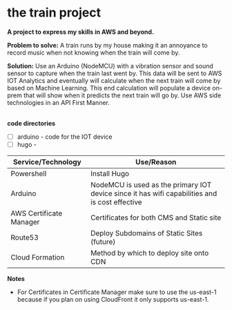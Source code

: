 # the train project
**A project to express my skills in AWS and beyond.**
&nbsp;

**Problem to solve:**
A train runs by my house making it an annoyance to record music when not knowing when the train will come by.
&nbsp;

**Solution:**
Use an Arduino (NodeMCU) with a vibration sensor and sound sensor to capture when the train last went by. This data will be sent to AWS IOT Analytics and eventually will calculate when the next train will come by based on Machine Learning. This end calculation will populate a device on-prem that will show when it predicts the next train will go by. 
Use AWS side technologies in an API First Manner.  
&nbsp;

**code directories**
- [ ] arduino - code for the IOT device
- [ ] hugo -
&nbsp;
&nbsp;

Service/Technology | Use/Reason
------------ | -------------
Powershell | Install Hugo
Arduino | NodeMCU is used as the primary IOT device since it has wifi capabilities and is cost effective
AWS Certificate Manager | Certificates for both CMS and Static site
Route53 | Deploy Subdomains of Static Sites (future)
Cloud Formation | Method by which to deploy site onto CDN

**Notes**
- For Certificates in Certificate Manager make sure to use the us-east-1 because if you plan on using CloudFront it only supports us-east-1. 
